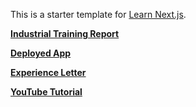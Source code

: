 This is a starter template for [Learn Next.js](https://nextjs.org/learn).<br />

__[Industrial Training Report](https://docs.google.com/document/d/1wvnNuu4aiyh2VcDX3HxhLNDXWCQxKjfcZwzVxMHNc-0/edit?usp=sharing)__<br />

__[Deployed App](https://nextjs-blog-krvkg6abw.now.sh/)__

__[Experience Letter](https://drive.google.com/file/d/1zzmJrzZwO14mxkhXuhvh7BCVHPUh-Byc/view?usp=sharing)__

__[YouTube Tutorial](https://youtu.be/jH_lKOqlzms)__
